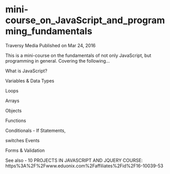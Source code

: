 # mini-course_on_JavaScript_and_programming_fundamentals

Traversy Media
Published on Mar 24, 2016

This is a mini-course on the fundamentals of not only JavaScript, but programming in general. Covering the following... 

What is JavaScript? 

Variables & Data Types 

Loops 

Arrays 

Objects 

Functions 

Conditionals - If Statements, 

switches Events 

Forms & Validation 

See also - 10 PROJECTS IN JAVASCRIPT AND JQUERY COURSE: 
https%3A%2F%2Fwww.eduonix.com%2Faffiliates%2Fid%2F16-10039-53
